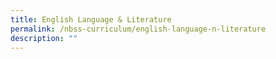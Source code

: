 ```yaml
---
title: English Language & Literature
permalink: /nbss-curriculum/english-language-n-literature
description: ""
---
```

